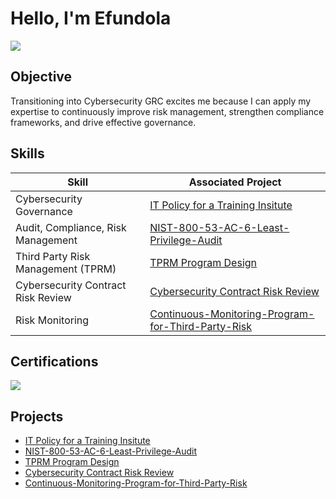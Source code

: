 # Hello, I'm Efundola
<a href="https://linkedin.com"><img src="https://img.shields.io/badge/-LinkedIn-0072b1?&style=for-the-badge&logo=linkedin&logoColor=white" /></a>

## Objective
Transitioning into Cybersecurity GRC excites me because I can apply my expertise to continuously improve risk management, strengthen compliance frameworks, and drive effective governance.

## Skills
| Skill                                         | Associated Project         |
|-----------------------------------------------|----------------------------|
| Cybersecurity Governance                      | <a href="https://github.com/Efun-D/IT-Policy-Document-for-an-SME/tree/main">IT Policy for a Training Insitute</a>|
| Audit, Compliance, Risk Management            | <a href="https://github.com/Efun-D/NIST-800-53-AC-6-Least-Privilege-Audit/tree/main">NIST-800-53-AC-6-Least-Privilege-Audit</a>|
| Third Party Risk Management (TPRM)            | <a href="https://github.com/Efun-D/TPRM-Program-Design">TPRM Program Design</a>|
| Cybersecurity Contract Risk Review            | <a href="https://github.com/Efun-D/Cybersecurity-Contract-Risk-Review">Cybersecurity Contract Risk Review</a>|
| Risk Monitoring                               | <a href="https://github.com/Efun-D/Continuous-Monitoring-Program-for-Third-Party-Risk">Continuous-Monitoring-Program-for-Third-Party-Risk</a>|

## Certifications

<div>
<img src="https://img.shields.io/badge/-Security%2B-FF0000?&style=for-the-badge&logo=CompTIA&logoColor=white" />
</div>

## Projects
- <a href="https://github.com/Efun-D/IT-Policy-Document-for-an-SME/tree/main">IT Policy for a Training Insitute</a>
- <a href="https://github.com/Efun-D/NIST-800-53-AC-6-Least-Privilege-Audit/tree/main)">NIST-800-53-AC-6-Least-Privilege-Audit</a>
- <a href="https://github.com/Efun-D/TPRM-Program-Design">TPRM Program Design</a>
- <a href="https://github.com/Efun-D/Cybersecurity-Contract-Risk-Review">Cybersecurity Contract Risk Review</a>
- <a href="https://github.com/Efun-D/Continuous-Monitoring-Program-for-Third-Party-Risk">Continuous-Monitoring-Program-for-Third-Party-Risk</a>
